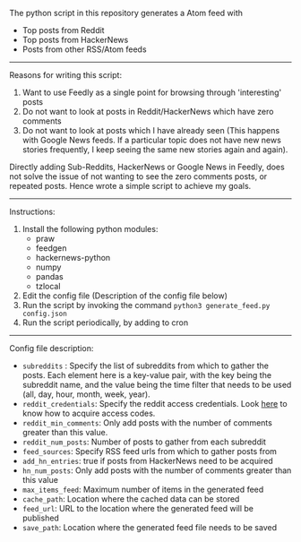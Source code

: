 The python script in this repository generates a Atom feed with
- Top posts from Reddit
- Top posts from HackerNews
- Posts from other RSS/Atom feeds

--------

Reasons for writing this script:
1. Want to use Feedly as a single point for browsing through 'interesting' posts
2. Do not want to look at posts in Reddit/HackerNews which have zero comments
3. Do not want to look at posts which I have already seen (This happens with Google News feeds. If a particular topic does not have new news stories frequently, I keep seeing the same new stories again and again).

Directly adding Sub-Reddits, HackerNews or Google News in Feedly, does not solve the issue of not wanting to see the zero comments posts, or repeated posts. Hence wrote a simple script to achieve my goals.

---------

Instructions:
1. Install the following python modules:
   - praw
   - feedgen
   - hackernews-python
   - numpy
   - pandas
   - tzlocal
2. Edit the config file (Description of the config file below)
3. Run the script by invoking the command `python3 generate_feed.py config.json`
4. Run the script periodically, by adding to cron

--------

Config file description:
- `subreddits` : Specify the list of subreddits from which to gather the posts. Each element here is a key-value pair, with the key being the subreddit name, and the value being the time filter that needs to be used (all, day, hour, month, week, year).
- `reddit_credentials`: Specify the reddit access credentials. Look [here](https://praw.readthedocs.io/en/latest/getting_started/authentication.html) to know how to acquire access codes.
- `reddit_min_comments`: Only add posts with the number of comments greater than this value.
- `reddit_num_posts`: Number of posts to gather from each subreddit
- `feed_sources`: Specify RSS feed urls from which to gather posts from
- `add_hn_entries`: true if posts from HackerNews need to be acquired
- `hn_num_posts`: Only add posts with the number of comments greater than this value
- `max_items_feed`: Maximum number of items in the generated feed
- `cache_path`: Location where the cached data can be stored
- `feed_url`: URL to the location where the generated feed will be published
- `save_path`: Location where the generated feed file needs to be saved
